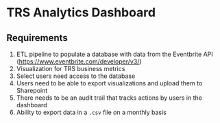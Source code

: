 # TRS Analytics Dashboard

## Requirements

1. ETL pipeline to populate a database with data from the Eventbrite API (https://www.eventbrite.com/developer/v3/)
2. Visualization for TRS business metrics
3. Select users need access to the database
4. Users need to be able to export visualizations and upload them to Sharepoint
5. There needs to be an audit trail that tracks actions by users in the dashboard
6. Ability to export data in a `.csv` file on a monthly basis
